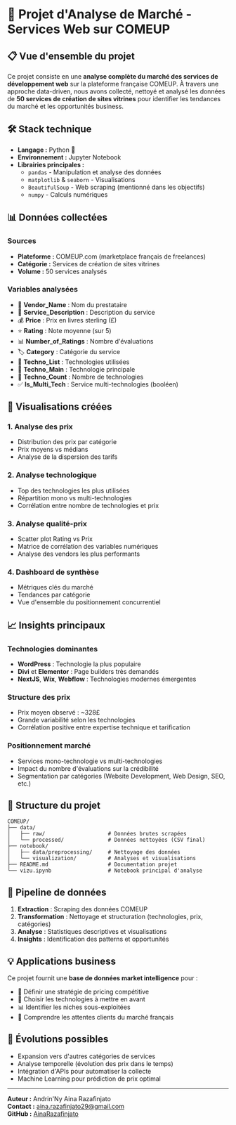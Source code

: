 # 🎯 Projet d'Analyse de Marché - Services Web sur COMEUP

## 📋 Vue d'ensemble du projet

Ce projet consiste en une **analyse complète du marché des services de développement web** sur la plateforme française COMEUP. À travers une approche data-driven, nous avons collecté, nettoyé et analysé les données de **50 services de création de sites vitrines** pour identifier les tendances du marché et les opportunités business.

## 🛠️ Stack technique

- **Langage :** Python 🐍
- **Environnement :** Jupyter Notebook
- **Librairies principales :**
  - `pandas` - Manipulation et analyse des données
  - `matplotlib` & `seaborn` - Visualisations
  - `BeautifulSoup` - Web scraping (mentionné dans les objectifs)
  - `numpy` - Calculs numériques

## 📊 Données collectées

### Sources
- **Plateforme :** COMEUP.com (marketplace français de freelances)
- **Catégorie :** Services de création de sites vitrines
- **Volume :** 50 services analysés

### Variables analysées
- 👤 **Vendor_Name** : Nom du prestataire
- 📝 **Service_Description** : Description du service
- 💰 **Price** : Prix en livres sterling (£)
- ⭐ **Rating** : Note moyenne (sur 5)
- 📊 **Number_of_Ratings** : Nombre d'évaluations
- 🏷️ **Category** : Catégorie du service
- 🔧 **Techno_List** : Technologies utilisées
- 🎯 **Techno_Main** : Technologie principale
- 🔢 **Techno_Count** : Nombre de technologies
- ✅ **Is_Multi_Tech** : Service multi-technologies (booléen)

## 🎨 Visualisations créées

### 1. Analyse des prix
- Distribution des prix par catégorie
- Prix moyens vs médians
- Analyse de la dispersion des tarifs

### 2. Analyse technologique
- Top des technologies les plus utilisées
- Répartition mono vs multi-technologies
- Corrélation entre nombre de technologies et prix

### 3. Analyse qualité-prix
- Scatter plot Rating vs Prix
- Matrice de corrélation des variables numériques
- Analyse des vendors les plus performants

### 4. Dashboard de synthèse
- Métriques clés du marché
- Tendances par catégorie
- Vue d'ensemble du positionnement concurrentiel

## 📈 Insights principaux

### Technologies dominantes
- **WordPress** : Technologie la plus populaire
- **Divi** et **Elementor** : Page builders très demandés
- **NextJS**, **Wix**, **Webflow** : Technologies modernes émergentes

### Structure des prix
- Prix moyen observé : ~328£
- Grande variabilité selon les technologies
- Corrélation positive entre expertise technique et tarification

### Positionnement marché
- Services mono-technologie vs multi-technologies
- Impact du nombre d'évaluations sur la crédibilité
- Segmentation par catégories (Website Development, Web Design, SEO, etc.)

## 📁 Structure du projet

```
COMEUP/
├── data/
│   ├── raw/                    # Données brutes scrapées
│   └── processed/              # Données nettoyées (CSV final)
├── notebook/
│   ├── data/preprocessing/     # Nettoyage des données
│   └── visualization/          # Analyses et visualisations
├── README.md                   # Documentation projet
└── vizu.ipynb                  # Notebook principal d'analyse
```

## 🔄 Pipeline de données

1. **Extraction** : Scraping des données COMEUP
2. **Transformation** : Nettoyage et structuration (technologies, prix, catégories)
3. **Analyse** : Statistiques descriptives et visualisations
4. **Insights** : Identification des patterns et opportunités

## 💡 Applications business

Ce projet fournit une **base de données market intelligence** pour :
- 🎯 Définir une stratégie de pricing compétitive
- 🔧 Choisir les technologies à mettre en avant
- 📊 Identifier les niches sous-exploitées
- 👥 Comprendre les attentes clients du marché français

## 🚀 Évolutions possibles

- Expansion vers d'autres catégories de services
- Analyse temporelle (évolution des prix dans le temps)
- Intégration d'APIs pour automatiser la collecte
- Machine Learning pour prédiction de prix optimal

---

**Auteur :** Andrin'Ny Aina Razafinjato  
**Contact :** aina.razafinjato29@gmail.com  
**GitHub :** [AinaRazafinjato](https://github.com/AinaRazafinjato)